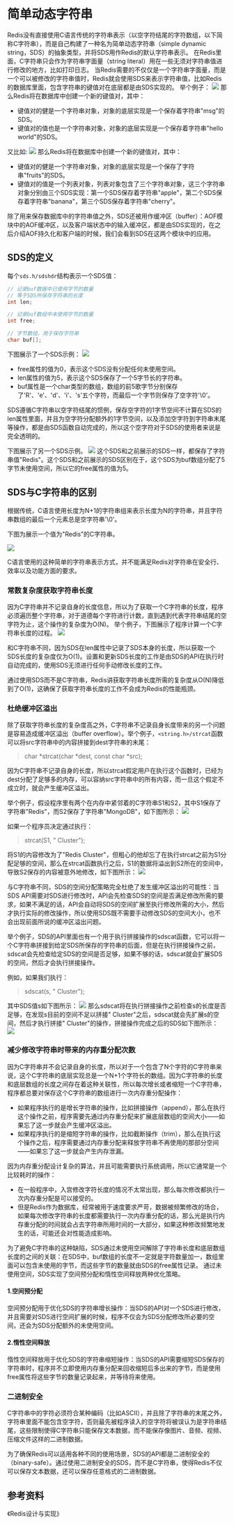 # 简单动态字符串
Redis没有直接使用C语言传统的字符串表示（以空字符结尾的字符数组，以下简称C字符串），而是自己构建了一种名为简单动态字符串（simple dynamic string，SDS）的抽象类型，并将SDS用作Redis的默认字符串表示。
在Redis里面，C字符串只会作为字符串字面量（string literal）用在一些无须对字符串值进行修改的地方，比如打印日志。
当Redis需要的不仅仅是一个字符串字面量，而是一个可以被修改的字符串值时，Redis就会使用SDS来表示字符串值，比如Redis的数据库里面，包含字符串的键值对在底层都是由SDS实现的。
举个例子：
![](image/297.png)
那么Redis将在数据库中创建一个新的键值对，其中：

- 键值对的健是一个字符串对象，对象的底层实现是一个保存着字符串"msg"的SDS。
- 键值对的值也是一个字符串对象，对象的底层实现是一个保存着字符串"hello world"的SDS。

又比如:
![](image/298.png)
那么Redis将在数据库中创建一个新的键值对，其中：

- 键值对的健是一个字符串对象，对象的底层实现是一个保存了字符串"fruits"的SDS。
- 键值对的值是一个列表对象，列表对象包含了三个字符串对象，这三个字符串对象分别由三个SDS实现：第一个SDS保存着字符串"apple"，第二个SDS保存着字符串"banana"，第三个SDS保存着字符串"cherry"。

除了用来保存数据库中的字符串值之外，SDS还被用作缓冲区（buffer）：AOF模块中的AOF缓冲区，以及客户端状态中的输入缓冲区，都是由SDS实现的，在之后介绍AOF持久化和客户端的时候，我们会看到SDS在这两个模块中的应用。

## SDS的定义
每个`sds.h/sdshdr`结构表示一个SDS值：
```c
// 记录buf数据中已使用字节的数量
// 等于SDS所保存字符串的长度
int len;

// 记录buf数组中未使用字节的数量
int free;

// 字节数组，用于保存字符串
char buf[];
```
下图展示了一个SDS示例：
![](image/299.png)
- free属性的值为0，表示这个SDS没有分配任何未使用空间。
- len属性的值为5，表示这个SDS保存了一个5字节长的字符串。
- buf属性是一个char类型的数组，数组的前5歌字节分别保存了'R'、'e'、'd'、'i'、's'五个字符，而最后一个字节则保存了空字符'\0'。

SDS遵循C字符串以空字符结尾的惯例，保存空字符的1字节空间不计算在SDS的len属性里面，并且为空字符分配额外的1字节空间，以及添加空字符到字符串末尾等操作，都是由SDS函数自动完成的，所以这个空字符对于SDS的使用者来说是完全透明的。

下图展示了另一个SDS示例。
![](image/300.png)
这个SDS和之前展示的SDS一样，都保存了字符串值"Redis"。这个SDS和之前展示的SDS区别在于，这个SDS为buf数组分配了5字节未使用空间，所以它的free属性的值为5。

## SDS与C字符串的区别
根据传统，C语言使用长度为N+1的字符串组来表示长度为N的字符串，并且字符串数组的最后一个元素总是空字符串'\0'。

下图为展示一个值为"Redis"的C字符串。

![](image/301.png)

C语言使用的这种简单的字符串表示方式，并不能满足Redis对字符串在安全行、效率以及功能方面的要求。

### 常数复杂度获取字符串长度
因为C字符串并不记录自身的长度信息，所以为了获取一个C字符串的长度，程序必须遍历整个字符串，对于道德每个字符进行计数，直到遇到代表字符串结尾的空字符为止，这个操作的复杂度为O(N)。
举个例子，下图展示了程序计算一个C字符串长度的过程。
![](image/302.png)

和C字符串不同，因为SDS在len属性中记录了SDS本身的长度，所以获取一个SDS长度的复杂度仅为O(1)。设置和更新SDS长度的工作是由SDS的API在执行时自动完成的，使用SDS无须进行任何手动修改长度的工作。

通过使用SDS而不是C字符串，Redis讲获取字符串长度所需的复杂度从O(N)降低到了O(1)，这确保了获取字符串长度的工作不会成为Redis的性能瓶颈。

### 杜绝缓冲区溢出
除了获取字符串长度的复杂度高之外，C字符串不记录自身长度带来的另一个问题是容易造成缓冲区溢出（buffer overflow）。举个例子，`<string.h>/strcat`函数可以将src字符串中的内容拼接到dest字符串的末尾：
> char *strcat(char *dest, const char *src);

因为C字符串不记录自身的长度，所以strcat假定用户在执行这个函数时，已经为dest分配了足够多的内存，可以容纳src字符串中的所有内容，而一旦这个假定不成立时，就会产生缓冲区溢出。

举个例子，假设程序里有两个在内存中紧邻着的C字符串S1和S2，其中S1保存了字符串"Redis"，而S2保存了字符串"MongoDB"，如下图所示：
![](image/303.png)

如果一个程序员决定通过执行：
> strcat(S1, " Cluster");

将S1的内容修改为了"Redis Cluster"，但粗心的他却忘了在执行strcat之前为S1分配足够的空间，那么在strcat函数执行之后，S1的数据将溢出到S2所在的空间中，导致S2保存的内容被意外地修改，如下图所示：
![](image/304.png)

与C字符串不同，SDS的空间分配策略完全杜绝了发生缓冲区溢出的可能性：当SDS API需要对SDS进行修改时，API会先检查SDS的空间是否满足修改所需的要求，如果不满足的话，API会自动将SDS的空间扩展至执行修改所需的大小，然后才执行实际的修改操作，所以使用SDS既不需要手动修改SDS的空间大小，也不会出现前面所说的缓冲区溢出问题。

举个例子，SDS的API里面也有一个用于执行拼接操作的sdscat函数，它可以将一个C字符串拼接到给定SDS所保存的字符串的后面，但是在执行拼接操作之前，sdscat会先检查给定SDS的空间是否足够，如果不够的话，sdscat就会扩展SDS的空间，然后才会执行拼接操作。

例如，如果我们执行：
> sdscat(s, " Cluster");

其中SDS值s如下图所示：
![](image/305.png)
那么sdscat将在执行拼接操作之前检查s的长度是否足够，在发现s目前的空间不足以拼接" Cluster"之后，sdscat就会先扩展s的空间，然后才执行拼接" Cluster"的操作，拼接操作完成之后的SDS如下图所示：
![](image/306.png)

### 减少修改字符串时带来的内存重分配次数
因为C字符串并不会记录自身的长度，所以对于一个包含了N个字符的C字符串来说，这个C字符串的底层实现总是一个N+1个字符长的数组。因为C字符串的长度和底层数组的长度之间存在着这种关联性，所以每次增长或者缩短一个C字符串，程序都总要对保存这个C字符串的数组进行一次内存重分配操作：
- 如果程序执行的是增长字符串的操作，比如拼接操作（append），那么在执行这个操作之前，程序需要先通过内存重分配来扩展底层数组的空间大小——如果忘了这一步就会产生缓冲区溢出。
- 如果程序执行的是缩短字符串的操作，比如截断操作（trim），那么在执行这个操作之后，程序需要通过内存重分配来释放字符串不再使用的那部分空间——如果忘了这一步就会产生内存泄漏。

因为内存重分配设计复杂的算法，并且可能需要执行系统调用，所以它通常是一个比较耗时的操作：
- 在一般程序中，入宫修改字符长度的情况不太常出现，那么每次修改都执行一次内存重分配是可以接受的。
- 但是Redis作为数据库，经常被用于速度要求严苛，数据被频繁修改的场合，如果每次修改字符串的长度都需要执行一次内存重分配的话，那么光是执行内存重分配的时间就会占去字符串所用时间的一大部分，如果这种修改频繁地发生的话，可能还会对性能造成影响。

为了避免C字符串的这种缺陷，SDS通过未使用空间解除了字符串长度和底层数组长度的之间的关联：在SDS中，buf数组的长度不一定就是字符数量加一，数组里面可以包含未使用的字节，而这些字节的数量就由SDS的free属性记录。
通过未使用空间，SDS实现了空间预分配和惰性空间释放两种优化策略。

#### 1.空间预分配

空间预分配用于优化SDS的字符串增长操作：当SDS的API对一个SDS进行修改，并且需要对SDS进行空间扩展的时候，程序不仅会为SDS分配修改所必要的空间，还会为SDS分配额外的未使用空间。


#### 2.惰性空间释放

惰性空间释放用于优化SDS的字符串缩短操作：当SDS的API需要缩短SDS保存的字符串时，程序并不立即使用内存重分配来回收缩短后多出来的字节，而是使用free属性将这些字节的数量记录起来，并等待将来使用。

### 二进制安全

C字符串中的字符必须符合某种编码（比如ASCII），并且除了字符串的末尾之外，字符串里面不能包含空字符，否则最先被程序读入的空字符将被误认为是字符串结尾，这些限制使得C字符串只能保存文本数据，而不能保存像图片、音频、视频、压缩文件这样的二进制数据。

为了确保Redis可以适用各种不同的使用场景，SDS的API都是二进制安全的（binary-safe）。通过使用二进制安全的SDS，而不是C字符串，使得Redis不仅可以保存文本数据，还可以保存任意格式的二进制数据。

## 参考资料
《Redis设计与实现》